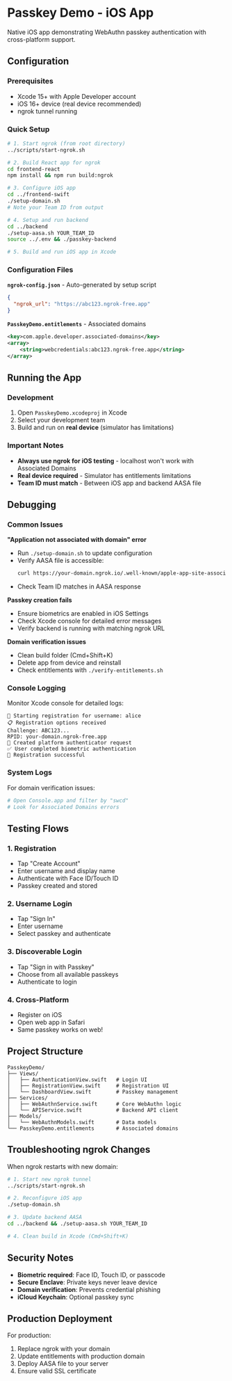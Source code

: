 # Passkey Demo - iOS App

Native iOS app demonstrating WebAuthn passkey authentication with cross-platform support.

## Configuration

### Prerequisites
- Xcode 15+ with Apple Developer account  
- iOS 16+ device (real device recommended)
- ngrok tunnel running

### Quick Setup

```bash
# 1. Start ngrok (from root directory)
../scripts/start-ngrok.sh

# 2. Build React app for ngrok
cd frontend-react
npm install && npm run build:ngrok

# 3. Configure iOS app
cd ../frontend-swift
./setup-domain.sh
# Note your Team ID from output

# 4. Setup and run backend
cd ../backend
./setup-aasa.sh YOUR_TEAM_ID
source ../.env && ./passkey-backend

# 5. Build and run iOS app in Xcode
```

### Configuration Files

**`ngrok-config.json`** - Auto-generated by setup script
```json
{
  "ngrok_url": "https://abc123.ngrok-free.app"
}
```

**`PasskeyDemo.entitlements`** - Associated domains
```xml
<key>com.apple.developer.associated-domains</key>
<array>
    <string>webcredentials:abc123.ngrok-free.app</string>
</array>
```

## Running the App

### Development
1. Open `PasskeyDemo.xcodeproj` in Xcode
2. Select your development team
3. Build and run on **real device** (simulator has limitations)

### Important Notes
- **Always use ngrok for iOS testing** - localhost won't work with Associated Domains
- **Real device required** - Simulator has entitlements limitations
- **Team ID must match** - Between iOS app and backend AASA file

## Debugging

### Common Issues

**"Application not associated with domain" error**
- Run `./setup-domain.sh` to update configuration
- Verify AASA file is accessible:
  ```bash
  curl https://your-domain.ngrok.io/.well-known/apple-app-site-association
  ```
- Check Team ID matches in AASA response

**Passkey creation fails**
- Ensure biometrics are enabled in iOS Settings
- Check Xcode console for detailed error messages
- Verify backend is running with matching ngrok URL

**Domain verification issues**
- Clean build folder (Cmd+Shift+K)
- Delete app from device and reinstall
- Check entitlements with `./verify-entitlements.sh`

### Console Logging

Monitor Xcode console for detailed logs:
```
🚀 Starting registration for username: alice
📋 Registration options received
Challenge: ABC123...
RPID: your-domain.ngrok-free.app
🔐 Created platform authenticator request
✅ User completed biometric authentication
🎉 Registration successful
```

### System Logs
For domain verification issues:
```bash
# Open Console.app and filter by "swcd"
# Look for Associated Domains errors
```

## Testing Flows

### 1. Registration
- Tap "Create Account"
- Enter username and display name
- Authenticate with Face ID/Touch ID
- Passkey created and stored

### 2. Username Login
- Tap "Sign In"
- Enter username
- Select passkey and authenticate

### 3. Discoverable Login  
- Tap "Sign in with Passkey"
- Choose from all available passkeys
- Authenticate to login

### 4. Cross-Platform
- Register on iOS
- Open web app in Safari
- Same passkey works on web!

## Project Structure

```
PasskeyDemo/
├── Views/
│   ├── AuthenticationView.swift   # Login UI
│   ├── RegistrationView.swift     # Registration UI
│   └── DashboardView.swift        # Passkey management
├── Services/
│   ├── WebAuthnService.swift      # Core WebAuthn logic
│   └── APIService.swift           # Backend API client
├── Models/
│   └── WebAuthnModels.swift       # Data models
└── PasskeyDemo.entitlements       # Associated domains
```

## Troubleshooting ngrok Changes

When ngrok restarts with new domain:
```bash
# 1. Start new ngrok tunnel
../scripts/start-ngrok.sh

# 2. Reconfigure iOS app
./setup-domain.sh

# 3. Update backend AASA
cd ../backend && ./setup-aasa.sh YOUR_TEAM_ID

# 4. Clean build in Xcode (Cmd+Shift+K)
```

## Security Notes

- **Biometric required**: Face ID, Touch ID, or passcode
- **Secure Enclave**: Private keys never leave device
- **Domain verification**: Prevents credential phishing
- **iCloud Keychain**: Optional passkey sync

## Production Deployment

For production:
1. Replace ngrok with your domain
2. Update entitlements with production domain  
3. Deploy AASA file to your server
4. Ensure valid SSL certificate